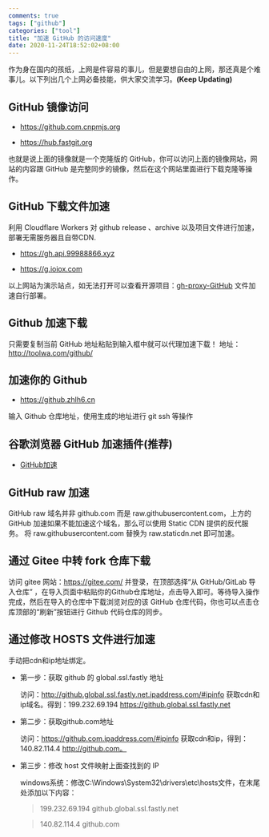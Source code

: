 ```yaml
---
comments: true
tags: ["github"]
categories: ["tool"]
title: "加速 GitHub 的访问速度"
date: 2020-11-24T18:52:02+08:00
---
```


作为身在国内的孩纸，上网是件容易的事儿，但是要想自由的上网，那还真是个难事儿。以下列出几个上网必备技能，供大家交流学习。**(Keep Updating)**

## GitHub 镜像访问

- https://github.com.cnpmjs.org

- https://hub.fastgit.org

也就是说上面的镜像就是一个克隆版的 GitHub，你可以访问上面的镜像网站，网站的内容跟 GitHub 是完整同步的镜像，然后在这个网站里面进行下载克隆等操作。

## GitHub 下载文件加速

利用 Cloudflare Workers 对 github release 、archive 以及项目文件进行加速，部署无需服务器且自带CDN.

- https://gh.api.99988866.xyz

- https://g.ioiox.com

以上网站为演示站点，如无法打开可以查看开源项目：[gh-proxy-GitHub](https://hunsh.net/archives/23/) 文件加速自行部署。

## Github 加速下载

只需要复制当前 GitHub 地址粘贴到输入框中就可以代理加速下载！
地址：http://toolwa.com/github/


<!--more-->


## 加速你的 Github

- https://github.zhlh6.cn

输入 Github 仓库地址，使用生成的地址进行 git ssh 等操作

## 谷歌浏览器 GitHub 加速插件(推荐)

- [GitHub加速](https://chrome.google.com/webstore/detail/github%E5%8A%A0%E9%80%9F/mfnkflidjnladnkldfonnaicljppahpg/related)

## GitHub raw 加速

GitHub raw 域名并非 github.com 而是 raw.githubusercontent.com，上方的 GitHub 加速如果不能加速这个域名，那么可以使用 Static CDN 提供的反代服务。
将 raw.githubusercontent.com 替换为 raw.staticdn.net 即可加速。


## 通过 Gitee 中转 fork 仓库下载

访问 gitee 网站：https://gitee.com/ 并登录，在顶部选择“从 GitHub/GitLab 导入仓库” ，在导入页面中粘贴你的Github仓库地址，点击导入即可。等待导入操作完成，然后在导入的仓库中下载浏览对应的该 GitHub 仓库代码，你也可以点击仓库顶部的“刷新”按钮进行 Github 代码仓库的同步。

## 通过修改 HOSTS 文件进行加速

手动把cdn和ip地址绑定。

- 第一步：获取 github 的 global.ssl.fastly 地址
	
	访问：http://github.global.ssl.fastly.net.ipaddress.com/#ipinfo 获取cdn和ip域名。得到：199.232.69.194 https://github.global.ssl.fastly.net

- 第二步：获取github.com地址
	
	访问：https://github.com.ipaddress.com/#ipinfo 获取cdn和ip，得到：140.82.114.4 http://github.com。

- 第三步：修改 host 文件映射上面查找到的 IP

	windows系统：修改C:\Windows\System32\drivers\etc\hosts文件，在末尾处添加以下内容：

	> 199.232.69.194 github.global.ssl.fastly.net

	> 140.82.114.4 github.com
